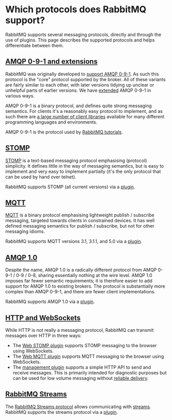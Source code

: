 <!--
Copyright (c) 2007-2023 VMware, Inc. or its affiliates.

All rights reserved. This program and the accompanying materials
are made available under the terms of the under the Apache License,
Version 2.0 (the "License”); you may not use this file except in compliance
with the License. You may obtain a copy of the License at

https://www.apache.org/licenses/LICENSE-2.0

Unless required by applicable law or agreed to in writing, software
distributed under the License is distributed on an "AS IS" BASIS,
WITHOUT WARRANTIES OR CONDITIONS OF ANY KIND, either express or implied.
See the License for the specific language governing permissions and
limitations under the License.
-->

# Which protocols does RabbitMQ support?

RabbitMQ supports several messaging protocols, directly and through the
use of plugins. This page describes the supported protocols and
helps differentiate between them.

## <a id="amqp-091" class="anchor" href="#amqp-091">AMQP 0-9-1 and extensions</a>

RabbitMQ was originally developed to [support AMQP 0-9-1](./protocol).
As such this protocol is the "core" protocol supported by
the broker. All of these variants are fairly similar to each other,
with later versions tidying up unclear or unhelpful parts of earlier
versions. We have [extended](./extensions) AMQP 0-9-1
in various ways.

AMQP 0-9-1 is a binary protocol, and defines quite strong
messaging semantics. For clients it's a reasonably easy
protocol to implement, and as such there
are [a large number of client libraries](./devtools) available for
many different programming languages and environments.

AMQP 0-9-1 is the protocol used by [RabbitMQ tutorials](./getstarted).


## <a id="stomp" class="anchor" href="#stomp">STOMP</a>

[STOMP](http://stomp.github.io/) is a text-based
messaging protocol emphasising (protocol) simplicity. It
defines little in the way of messaging semantics, but is
easy to implement and very easy to implement partially (it's
the only protocol that can be used by hand over telnet).

RabbitMQ supports STOMP (all current versions) via
a [plugin](./stomp).


## <a id="mqtt" class="anchor" href="#mqtt">MQTT</a>

[MQTT](http://mqtt.org/) is a binary protocol
emphasising lightweight publish / subscribe messaging,
targeted towards clients in constrained devices. It has
well defined messaging semantics for publish / subscribe,
but not for other messaging idioms.

RabbitMQ supports MQTT versions 3.1, 3.1.1, and 5.0 via a [plugin](./mqtt).


## <a id="amqp-10" class="anchor" href="#amqp-10">AMQP 1.0</a>

Despite the name, AMQP 1.0 is a radically different protocol from
AMQP 0-9-1 / 0-9 / 0-8, sharing essentially nothing at the wire
level. AMQP 1.0 imposes far fewer semantic requirements; it is
therefore easier to add support for AMQP 1.0 to existing
brokers. The protocol is substantially more complex than AMQP 0-9-1,
and there are fewer client implementations.

RabbitMQ supports AMQP 1.0 via a [plugin](./plugins).


## <a id="http-and-websockets" class="anchor" href="#http-and-websockets">HTTP and WebSockets</a>

While HTTP is not really a messaging protocol,
RabbitMQ can transmit messages over HTTP in three ways:

 * The [Web STOMP plugin](./web-stomp) supports STOMP
   messaging to the browser using WebSockets.
 * The [Web MQTT plugin](./web-mqtt) supports MQTT
   messaging to the browser using WebSockets.
 * The [management plugin](./management) supports a
   simple HTTP API to send and receive messages. This is primarily
   intended for diagnostic purposes but can be used for low volume
   messaging without [reliable delivery](./reliability).

## <a id="rabbitmq-streams" class="anchor" href="#rabbitmq-streams">RabbitMQ Streams</a>

The [RabbitMQ Streams protocol](https://github.com/rabbitmq/rabbitmq-server/blob/v3.10.x/deps/rabbitmq_stream/docs/PROTOCOL.adoc) allows communicating with [streams](./streams).
RabbitMQ supports the streams protocol via a [plugin](./stream).
